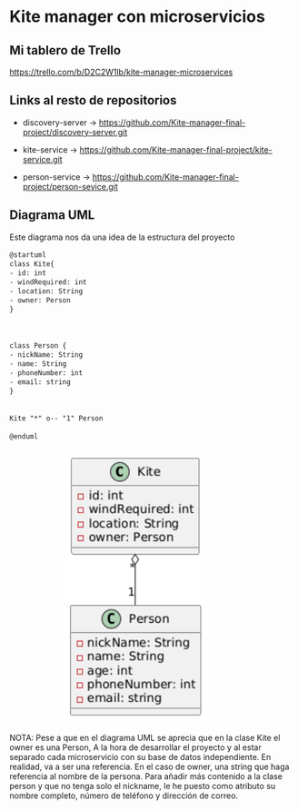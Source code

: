 # Kite manager con microservicios

## Mi tablero de Trello

https://trello.com/b/D2C2W1lb/kite-manager-microservices

## Links al resto de repositorios

* discovery-server -> https://github.com/Kite-manager-final-project/discovery-server.git

* kite-service -> https://github.com/Kite-manager-final-project/kite-service.git

* person-service -> https://github.com/Kite-manager-final-project/person-sevice.git

## Diagrama UML

Este diagrama nos da una idea de la estructura del proyecto

```
@startuml
class Kite{
- id: int
- windRequired: int
- location: String
- owner: Person
}



class Person {
- nickName: String
- name: String
- phoneNumber: int
- email: string
}


Kite "*" o-- "1" Person

@enduml
```

![img.png](img.png)


NOTA: Pese a que en el diagrama UML se aprecia que en la clase Kite el owner es una Person, A la hora de desarrollar el proyecto y
al estar separado cada microservicio con su base de datos independiente. En realidad, va a ser una referencia. En el caso de owner, una string que
haga referencia al nombre de la persona.
Para añadir más contenido a la clase person y que no tenga solo el nickname, le he puesto como atributo su nombre completo, número de 
teléfono y dirección de correo.
